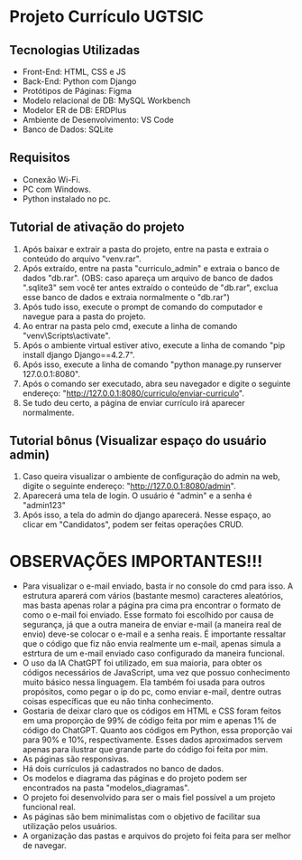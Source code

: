 # Projeto Currículo UGTSIC

## Tecnologias Utilizadas
- Front-End: HTML, CSS e JS
- Back-End: Python com Django
- Protótipos de Páginas: Figma
- Modelo relacional de DB: MySQL Workbench
- Modelor ER de DB: ERDPlus
- Ambiente de Desenvolvimento: VS Code
- Banco de Dados: SQLite

## Requisitos
- Conexão Wi-Fi.
- PC com Windows.
- Python instalado no pc.

## Tutorial de ativação do projeto
1. Após baixar e extrair a pasta do projeto, entre na pasta e extraia o conteúdo do arquivo "venv.rar".
2. Após extraído, entre na pasta "curriculo_admin" e extraia o banco de dados "db.rar". (OBS: caso apareça um arquivo de banco de dados ".sqlite3" sem você ter antes extraído o conteúdo de "db.rar", exclua esse banco de dados e extraia normalmente o "db.rar")
3. Após tudo isso, execute o prompt de comando do computador e navegue para a pasta do projeto.
4. Ao entrar na pasta pelo cmd, execute a linha de comando "venv\Scripts\activate".
5. Após o ambiente virtual estiver ativo, execute a linha de comando "pip install django Django==4.2.7".
6. Após isso, execute a linha de comando "python manage.py runserver 127.0.0.1:8080".
7. Após o comando ser executado, abra seu navegador e digite o seguinte endereço: "http://127.0.0.1:8080/curriculo/enviar-curriculo".
8. Se tudo deu certo, a página de enviar currículo irá aparecer normalmente.

## Tutorial bônus (Visualizar espaço do usuário admin)
1. Caso queira visualizar o ambiente de configuração do admin na web, digite o seguinte endereço: "http://127.0.0.1:8080/admin".
2. Aparecerá uma tela de login. O usuário é "admin" e a senha é "admin123"
3. Após isso, a tela do admin do django aparecerá. Nesse espaço, ao clicar em "Candidatos", podem ser feitas operações CRUD.

# OBSERVAÇÕES IMPORTANTES!!!
- Para visualizar o e-mail enviado, basta ir no console do cmd para isso. A estrutura aparerá com vários (bastante mesmo) caracteres aleatórios, mas basta apenas rolar a página pra cima pra encontrar o formato de como o e-mail foi enviado. Esse formato foi escolhido por causa de segurança, já que a outra maneira de enviar e-mail (a maneira real de envio) deve-se colocar o e-mail e a senha reais. É importante ressaltar que o código que fiz não envia realmente um e-mail, apenas simula a estrtura de um e-mail enviado caso configurado da maneira funcional.
- O uso da IA ChatGPT foi utilizado, em sua maioria, para obter os códigos necessários de JavaScript, uma vez que possuo conhecimento muito básico nessa linguagem. Ela também foi usada para outros propósitos, como pegar o ip do pc, como enviar e-mail, dentre outras coisas específicas que eu não tinha conhecimento.
- Gostaria de deixar claro que os códigos em HTML e CSS foram feitos em uma proporção de 99% de código feita por mim e apenas 1% de código do ChatGPT. Quanto aos códigos em Python, essa proporção vai para 90% e 10%, respectivamente. Esses dados aproximados servem apenas para ilustrar que grande parte do código foi feita por mim.
- As páginas são responsivas.
- Há dois currículos já cadastrados no banco de dados.
- Os modelos e diagrama das páginas e do projeto podem ser encontrados na pasta "modelos_diagramas".
-  O projeto foi desenvolvido para ser o mais fiel possível a um projeto funcional real.
- As páginas são bem minimalistas com o objetivo de facilitar sua utilização pelos usuários.
- A organização das pastas e arquivos do projeto foi feita para ser melhor de navegar.
